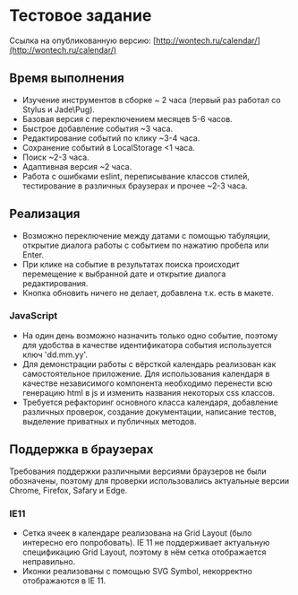 # Тестовое задание

Ссылка на опубликованную версию: [http://wontech.ru/calendar/](http://wontech.ru/calendar/)

## Время выполнения

* Изучение инструментов в сборке ~ 2 часа (первый раз работал со Stylus и Jade\Pug).
* Базовая версия с переключением месяцев 5-6 часов.
* Быстрое добавление события ~3 часа.
* Редактирование событий по клику ~3-4 часа.
* Сохранение событий в LocalStorage <1 часа.
* Поиск ~2-3 часа.
* Адаптивная версия ~2 часа.
* Работа с ошибками eslint, переписывание классов стилей, тестирование в различных браузерах и прочее ~2-3 часа.

## Реализация

* Возможно переключение между датами с помощью табуляции, открытие диалога работы с событием по нажатию пробела или Enter.
* При клике на событие в результатах поиска происходит перемещение к выбранной дате и открытие диалога редактирования.
* Кнопка обновить ничего не делает, добавлена т.к. есть в макете.

### JavaScript

* На один день возможно назначить только одно событие, поэтому для удобства в качестве идентификатора события используется ключ 'dd.mm.yy'.
* Для демонстрации работы с вёрсткой календарь реализован как самостоятельное приложение. Для использования календаря в качестве независимого компонента необходимо перенести всю генерацию html в js и изменить названия некоторых css классов.
* Требуется рефакторинг основного класса календаря, добавление различных проверок, создание документации, написание тестов, выделение приватных и публичных методов.

## Поддержка в браузерах

Требования поддержки различными версиями браузеров не были обозначены, поэтому для проверки использовались актуальные версии Chrome, Firefox, Safary и Edge. 

### IE11

* Сетка ячеек в календаре реализована на Grid Layout (было интересно его попробовать). IE 11 не поддерживает актуальную спецификацию Grid Layout, поэтому в нём сетка отображается неправильно.
* Иконки реализованы с помощью SVG Symbol, некорректно отображаются в IE 11.